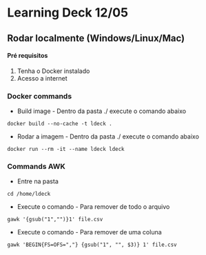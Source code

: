 # Learning Deck 12/05

## Rodar localmente (Windows/Linux/Mac)

#### Pré requisitos 

1. Tenha o Docker instalado
2. Acesso a internet


### Docker commands

- Build image - Dentro da pasta ./ execute o comando abaixo
```
docker build --no-cache -t ldeck .
```

- Rodar a imagem - Dentro da pasta ./ execute o comando abaixo
```
docker run --rm -it --name ldeck ldeck
```

### Commands AWK

- Entre na pasta
```
cd /home/ldeck
```

- Execute o comando - Para remover de todo o arquivo
```
gawk '{gsub("1","")}1' file.csv
```

- Execute o comando - Para remover de uma coluna 
```
gawk 'BEGIN{FS=OFS=","} {gsub("1", "", $3)} 1' file.csv
```